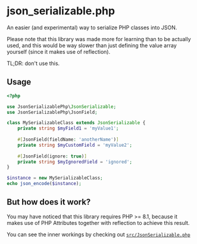 # json_serializable.php

An easier (and experimental) way to serialize PHP classes into JSON.

Please note that this library was made more for learning than to be actually used, and this would be way slower than just defining the value array yourself (since it makes use of reflection).

TL;DR: don't use this.

## Usage

```php
<?php

use JsonSerializablePhp\JsonSerializable;
use JsonSerializablePhp\JsonField;

class MySerializableClass extends JsonSerializable {
    private string $myField1 = 'myValue1';
    
    #[JsonField(fieldName: 'anotherName')]
    private string $myCustomField = 'myValue2';
    
    #[JsonField(ignore: true)]
    private string $myIgnoredField = 'ignored';
}

$instance = new MySerializableClass;
echo json_encode($instance);
```

## But how does it work?

You may have noticed that this library requires PHP >= 8.1, because it makes use of PHP Attributes together with reflection to achieve this result.

You can see the inner workings by checking out [`src/JsonSerializable.php`](https://github.com/Pato05/json_serializable.php/blob/main/src/JsonSerializable.php)